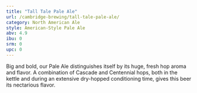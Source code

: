```yaml
---
title: "Tall Tale Pale Ale"
url: /cambridge-brewing/tall-tale-pale-ale/
category: North American Ale
style: American-Style Pale Ale
abv: 4.9
ibu: 0
srm: 0
upc: 0
---
```

Big and bold, our Pale Ale distinguishes itself by its huge, fresh hop aroma and flavor. A combination of Cascade and Centennial hops, both in the kettle and during an extensive dry-hopped conditioning time, gives this beer its nectarious flavor.
